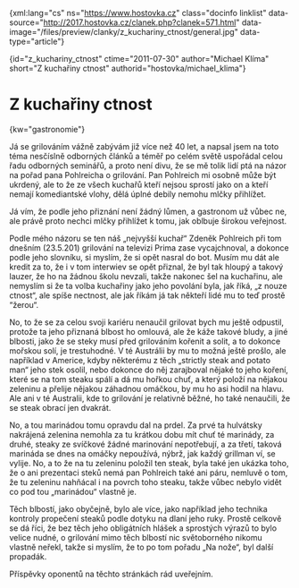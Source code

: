 
{xml:lang="cs" ns="https://www.hostovka.cz" class="docinfo linklist" data-source="http://2017.hostovka.cz/clanek.php?clanek=571.html" data-image="/files/preview/clanky/z\_kuchariny\_ctnost/general.jpg" data-type="article"}

{id="z\_kuchariny\_ctnost" ctime="2011-07-30" author="Michael Klíma" short="Z kuchařiny ctnost" authorid="hostovka/michael_klima"}

# Z kuchařiny ctnost

<!-- generated attribute kw by user_udpatekw.sh on 2019-06-30, do not edit -->

{kw="gastronomie"}

Já se grilováním vážně zabývám již více než 40 let, a napsal jsem na toto téma nesčíslně odborných článků a téměř po celém světě uspořádal celou řadu odborných seminářů, a proto není divu, že se mě tolik lidí ptá na názor na pořad pana Pohlreicha o grilování. Pan Pohlreich mi osobně může být ukrdený, ale to že ze všech kuchařů kteří nejsou sprostí jako on a kteří nemají komediantské vlohy, dělá úplné debily nemohu mlčky přihlížet.

Já vím, že podle jeho přiznání není žádný lůmen, a gastronom už vůbec ne, ale právě proto nechci mlčky přihlížet k tomu, jak oblbuje širokou veřejnost.

Podle mého názoru se ten náš „nejvyšší kuchař“ Zdeněk Pohlreich při tom dnešním (23.5.201) grilování na televizi Prima zase vycajchnoval, a dokonce podle jeho slovníku, si myslím, že si opět nasral do bot. Musím mu dát ale kredit za to, že i v tom interwiev se opět přiznal, že byl tak hloupý a takový lauzer, že ho na žádnou školu nevzali, takže nakonec šel na kuchařinu, ale nemyslím si že ta volba kuchařiny jako jeho povolání byla, jak říká, „z nouze ctnost“, ale spíše nectnost, ale jak říkám já tak někteří lidé mu to teď prostě “žerou“.

No, to že se za celou svoji kariéru nenaučil grilovat bych mu ještě odpustil, protože ta jeho přiznaná blbost ho omlouvá, ale že káže takové bludy, a jiné blbosti, jako že se steky musí před grilováním kořenit a solit, a to dokonce mořskou solí, je trestuhodné. V té Austrálii by mu to možná ještě prošlo, ale například v Americe, kdyby některému z těch „strictly steak and potato man“ jeho stek osolil, nebo dokonce do něj zarajboval nějaké to jeho koření, které se na tom steaku spálí a dá mu hořkou chuť, a který položí na nějakou zeleninu a přelije nějakou záhadnou omáčkou, by mu ho asi hodil na hlavu. Ale ani v té Australii, kde to grilování je relativně běžné, ho také nenaučili, že se steak obrací jen dvakrát.

No, a tou marinádou tomu opravdu dal na prdel. Za prvé ta hulvátsky nakrájená zelenina nemohla za tu krátkou dobu mít chuť té marinády, za druhé, steaky ze svíčkové žádné marinování nepotřebují, a za třetí, taková marináda se dnes na omáčky nepoužívá, nýbrž, jak každý grillman ví, se vylije. No, a to že na tu zeleninu položil ten steak, byla také jen ukázka toho, že o ani prezentaci steků nemá pan Pohlreich také ani páru, nemluvě o tom, že tu zeleninu nahňácal i na povrch toho steaku, takže vůbec nebylo vidět co pod tou „marinádou“ vlastně je.

Těch blbostí, jako obyčejně, bylo ale více, jako například jeho technika kontroly propečení steaků podle dotyku na dlaní jeho ruky. Prostě celkově se dá říci, že bez těch jeho obligátních hlášek a sprostých výrazů to bylo velice nudné, o grilování mimo těch blbostí nic světoborného nikomu vlastně neřekl, takže si myslím, že to po tom pořadu „Na nože“, byl další propadák.

Příspěvky oponentů na těchto stránkách rád uveřejním.

